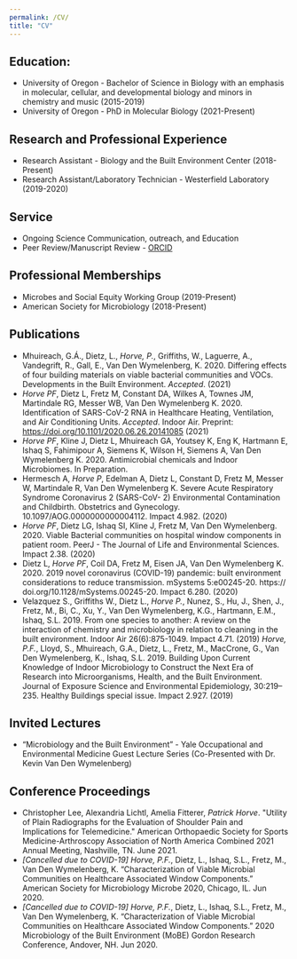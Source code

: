 ```yaml
---
permalink: /CV/
title: "CV"
---
```


## Education:
- University of Oregon - Bachelor of Science in Biology with an emphasis in molecular, cellular, and developmental biology and minors in chemistry and music (2015-2019)
- University of Oregon - PhD in Molecular Biology (2021-Present)

## Research and Professional Experience
- Research Assistant - Biology and the Built Environment Center (2018-Present)
- Research Assistant/Laboratory Technician - Westerfield Laboratory (2019-2020)

## Service
- Ongoing Science Communication, outreach, and Education
- Peer Review/Manuscript Review - [ORCID](https://orcid.org/0000-0002-9318-9249)

## Professional Memberships
- Microbes and Social Equity Working Group (2019-Present)
- American Society for Microbiology (2018-Present)

## Publications
- Mhuireach, G.Á., Dietz, L., *Horve, P.*, Griffiths, W., Laguerre, A., Vandegrift, R., Gall, E., Van Den Wymelenberg, K. 2020. Differing effects of four building materials on viable bacterial communities and VOCs. Developments in the Built Environment. _Accepted_. (2021)
- *Horve PF*, Dietz L, Fretz M, Constant DA, Wilkes A, Townes JM, Martindale RG, Messer WB, Van Den Wymelenberg K. 2020. Identification of SARS-CoV-2 RNA in Healthcare Heating, Ventilation, and Air Conditioning Units. _Accepted_. Indoor Air. Preprint: https://doi.org/10.1101/2020.06.26.20141085 (2021)
- *Horve PF*, Kline J, Dietz L, Mhuireach GA, Youtsey K, Eng K, Hartmann E, Ishaq S, Fahimipour A, Siemens K, Wilson H, Siemens A, Van Den Wymelenberg K. 2020. Antimicrobial chemicals and Indoor Microbiomes. In Preparation.
- Hermesch A, *Horve P*, Edelman A, Dietz L, Constant D, Fretz M, Messer W, Martindale R, Van Den Wymelenberg K. Severe Acute Respiratory Syndrome Coronavirus 2 (SARS-CoV- 2) Environmental Contamination and Childbirth. Obstetrics and Gynecology. 10.1097/AOG.0000000000004112. Impact 4.982. (2020)
- *Horve PF*, Dietz LG, Ishaq SI, Kline J, Fretz M, Van Den Wymelenberg. 2020. Viable Bacterial communities on hospital window components in patient room. PeerJ - The Journal of Life and Environmental Sciences. Impact 2.38. (2020)
- Dietz L, *Horve PF*, Coil DA, Fretz M, Eisen JA, Van Den Wymelenberg K. 2020. 2019 novel coronavirus (COVID-19) pandemic: built environment considerations to reduce transmission. mSystems 5:e00245-20. https:// doi.org/10.1128/mSystems.00245-20. Impact 6.280. (2020)
- Velazquez S., Griffiths W., Dietz L., *Horve P.*, Nunez, S., Hu, J., Shen, J., Fretz, M., Bi, C., Xu, Y., Van Den Wymelenberg, K.G., Hartmann, E.M., Ishaq, S.L. 2019. From one species to another: A review on the interaction of chemistry and microbiology in relation to cleaning in the built environment. Indoor Air 26(6):875-1049. Impact 4.71. (2019)
*Horve, P.F.*, Lloyd, S., Mhuireach, G.A., Dietz, L., Fretz, M., MacCrone, G., Van Den Wymelenberg, K., Ishaq, S.L. 2019. Building Upon Current Knowledge of Indoor Microbiology to Construct the Next Era of Research into Microorganisms, Health, and the Built Environment. Journal of Exposure Science and Environmental Epidemiology, 30:219–235. Healthy Buildings special issue. Impact 2.927. (2019)

## Invited Lectures
- “Microbiology and the Built Environment” - Yale Occupational and Environmental Medicine Guest Lecture Series (Co-Presented with Dr. Kevin Van Den Wymelenberg)

## Conference Proceedings
- Christopher Lee, Alexandria Lichtl, Amelia Fitterer, *Patrick Horve*. "Utility of Plain Radiographs for the Evaluation of Shoulder Pain and Implications for Telemedicine." American Orthopaedic Society for Sports Medicine-Arthroscopy Association of North America Combined 2021 Annual Meeting, Nashville, TN. June 2021.
- _[Cancelled due to COVID-19]_ *Horve, P.F.*, Dietz, L., Ishaq, S.L., Fretz, M., Van Den Wymelenberg, K. “Characterization of Viable Microbial Communities on Healthcare Associated Window Components.” American Society for Microbiology Microbe 2020, Chicago, IL. Jun 2020.
- _[Cancelled due to COVID-19]_ *Horve, P.F.*, Dietz, L., Ishaq, S.L., Fretz, M., Van Den Wymelenberg, K. “Characterization of Viable Microbial Communities on Healthcare Associated Window Components.” 2020 Microbiology of the Built Environment (MoBE) Gordon Research Conference, Andover, NH. Jun 2020.
